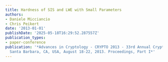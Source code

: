 ```yaml
---
title: Hardness of SIS and LWE with Small Parameters
authors:
- Daniele Micciancio
- Chris Peikert
date: '2013-01-01'
publishDate: '2025-05-18T16:29:52.287557Z'
publication_types:
- paper-conference
publication: '*Advances in Cryptology - CRYPTO 2013 - 33rd Annual Cryptology Conference,
  Santa Barbara, CA, USA, August 18-22, 2013. Proceedings, Part I*'
---
```


